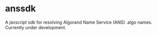 # anssdk
A javscript sdk for resolving Algorand Name Service (ANS) .algo names. Currently under development.

<!--

## Install package

```
npm i anssdk
(OR)
yarn add anssdk
```

### Import package
```
import {ansResolver} from 'anssdk'
(OR)
const {ansResolver} = require('anssdk')

const algodClient = "" // set up your algodV2 client
const algodIndexer = "" // set up your algod indexer

//indexer and client must point to mainnet

resolverObj = resolver.ansResolver(client, indexer)
```

### Resolve .algo name

```
let name = "ans.algo"

let nameInfo = await resolverObj.resolveName(name)

if(nameInfo["found"]){
    let address = nameInfo["address"];
}
else {
    //Name is not registered yet
}
```

### Get names owned by an address

```
let address="" // provide an algorand wallet address here

let names = await resolverObj.getNamesOwnedByAddress(address)

if(names.length > 0){
    for (let index in names){
        console.log(names[index]);
    }
}    
else {
    //No names registered by this address
}
```

-->